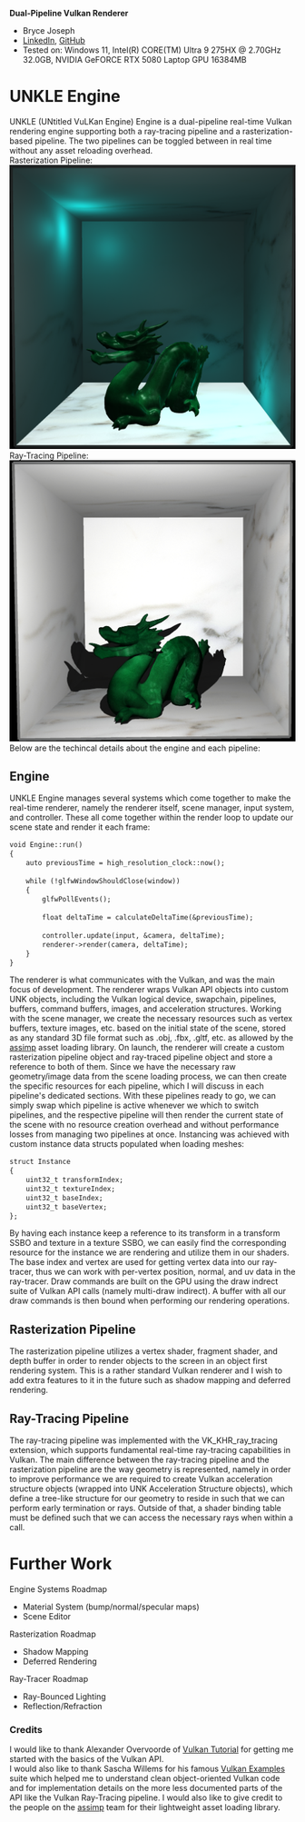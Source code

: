 **Dual-Pipeline Vulkan Renderer**

* Bryce Joseph
* [LinkedIn](https://www.linkedin.com/in/brycejoseph/), [GitHub](https://github.com/brycej217)
* Tested on: Windows 11, Intel(R) CORE(TM) Ultra 9 275HX @ 2.70GHz 32.0GB, NVIDIA GeFORCE RTX 5080 Laptop GPU 16384MB

# UNKLE Engine
UNKLE (UNtitled VuLKan Engine) Engine is a dual-pipeline real-time Vulkan rendering engine supporting both a ray-tracing pipeline and a rasterization-based pipeline. The two pipelines can be toggled between in real time without any asset reloading overhead.  
Rasterization Pipeline:  
![](images/rasterizer.png)  
Ray-Tracing Pipeline:  
![](images/raytracer.png)  
Below are the techincal details about the engine and each pipeline:

## Engine
UNKLE Engine manages several systems which come together to make the real-time renderer, namely the renderer itself, scene manager, input system, and controller. These all come together within the render loop to update our scene state and render it each frame:
```
void Engine::run()
{
	auto previousTime = high_resolution_clock::now();

	while (!glfwWindowShouldClose(window))
	{
		glfwPollEvents();

		float deltaTime = calculateDeltaTime(&previousTime);

		controller.update(input, &camera, deltaTime);
		renderer->render(camera, deltaTime);
	}
}
```
The renderer is what communicates with the Vulkan, and was the main focus of development. The renderer wraps Vulkan API objects into custom UNK objects, including the Vulkan logical device, swapchain, pipelines, buffers, command buffers, images, and acceleration structures. 
Working with the scene manager, we create the necessary resources such as vertex buffers, texture images, etc. based on the initial state of the scene, stored as any standard 3D file format such as .obj, .fbx, .gltf, etc. as allowed by the [assimp](https://github.com/assimp/assimp) asset loading library. 
On launch, the renderer will create a custom rasterization pipeline object and ray-traced pipeline object and store a reference to both of them. Since we have the necessary raw geometry/image data from the scene loading process, we can then create the specific resources for each pipeline, which I will discuss in each pipeline's dedicated sections. 
With these pipelines ready to go, we can simply swap which pipeline is active whenever we which to switch pipelines, and the respective pipeline will then render the current state of the scene with no resource creation overhead and without performance losses from managing two pipelines at once.
Instancing was achieved with custom instance data structs populated when loading meshes:
```
struct Instance
{
	uint32_t transformIndex;
	uint32_t textureIndex;
	uint32_t baseIndex;
	uint32_t baseVertex;
};
```
By having each instance keep a reference to its transform in a transform SSBO and texture in a texture SSBO, we can easily find the corresponding resource for the instance we are rendering and utilize them in our shaders. 
The base index and vertex are used for getting vertex data into our ray-tracer, thus we can work with per-vertex position, normal, and uv data in the ray-tracer. Draw commands are built on the GPU using the draw indrect suite of Vulkan API calls (namely multi-draw indirect). 
A buffer with all our draw commands is then bound when performing our rendering operations.

## Rasterization Pipeline
The rasterization pipeline utilizes a vertex shader, fragment shader, and depth buffer in order to render objects to the screen in an object first rendering system. This is a rather standard Vulkan renderer and I wish to add extra features to it in the future such as shadow mapping and deferred rendering.

## Ray-Tracing Pipeline
The ray-tracing pipeline was implemented with the VK_KHR_ray_tracing extension, which supports fundamental real-time ray-tracing capabilities in Vulkan. The main difference between the ray-tracing pipeline and the rasterization pipeline are the way geometry is represented, namely in order to 
improve performance we are required to create Vulkan acceleration structure objects (wrapped into UNK Acceleration Structure objects), which define a tree-like structure for our geometry to reside in such that we can perform early termination or rays. Outside of that, a shader binding table must be defined such that we can access 
the necessary rays when within a call.

# Further Work
Engine Systems Roadmap
* Material System (bump/normal/specular maps)
* Scene Editor  

Rasterization Roadmap
* Shadow Mapping
* Deferred Rendering

Ray-Tracer Roadmap
* Ray-Bounced Lighting
* Reflection/Refraction

### Credits
I would like to thank Alexander Overvoorde of [Vulkan Tutorial](https://vulkan-tutorial.com/) for getting me started with the basics of the Vulkan API.  
I would also like to thank Sascha Willems for his famous [Vulkan Examples](https://github.com/SaschaWillems/Vulkan/tree/master/examples) suite which helped me to understand clean object-oriented Vulkan code and for implementation details on the more less documented parts of the API like the Vulkan Ray-Tracing pipeline.
I would also like to give credit to the people on the [assimp](https://github.com/SaschaWillems/Vulkan/tree/master/examples) team for their lightweight asset loading library.